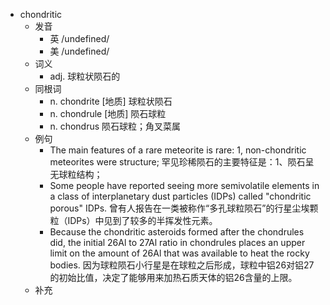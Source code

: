 - chondritic
  - 发音
    - 英 /undefined/
    - 美 /undefined/
  - 词义
    - adj. 球粒状陨石的
  - 同根词
    - n. chondrite [地质] 球粒状陨石
    - n. chondrule [地质] 陨石球粒
    - n. chondrus 陨石球粒；角叉菜属
  - 例句
    - The main features of a rare meteorite is rare: 1, non-chondritic meteorites were structure; 罕见珍稀陨石的主要特征是：1、陨石呈无球粒结构；
    - Some people have reported seeing more semivolatile elements in a class of interplanetary dust particles (IDPs) called "chondritic porous" IDPs. 曾有人报告在一类被称作“多孔球粒陨石”的行星尘埃颗粒（IDPs）中见到了较多的半挥发性元素。
    - Because the chondritic asteroids formed after the chondrules did, the initial 26Al to 27Al ratio in chondrules places an upper limit on the amount of 26Al that was available to heat the rocky bodies. 因为球粒陨石小行星是在球粒之后形成，球粒中铝26对铝27的初始比值，决定了能够用来加热石质天体的铝26含量的上限。
  - 补充